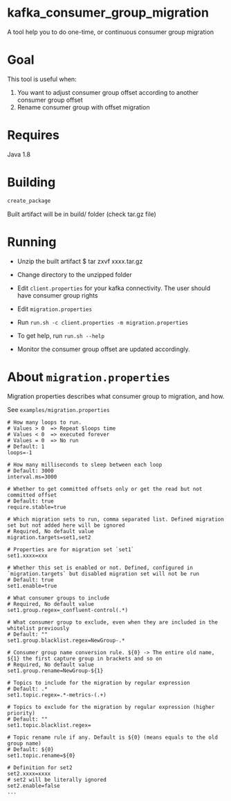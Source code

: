 # kafka_consumer_group_migration
A tool help you to do one-time, or continuous consumer group migration


# Goal
This tool is useful when:
1. You want to adjust consumer group offset according to another consumer group offset
2. Rename consumer group with offset migration

# Requires
Java 1.8

# Building
```bash
create_package
```

Built artifact will be in build/ folder (check tar.gz file)

# Running
- Unzip the built artifact
  $ tar zxvf xxxx.tar.gz

- Change directory to the unzipped folder

- Edit `client.properties` for your kafka connectivity. The user should have consumer group rights

- Edit `migration.properties`
  
- Run `run.sh -c client.properties -m migration.properties`

- To get help, run `run.sh --help`

- Monitor the consumer group offset are updated accordingly.

# About `migration.properties`

Migration properties describes what consumer group to migration, and how.

See `examples/migration.properties`

```properties
# How many loops to run. 
# Values > 0  => Repeat $loops time
# Values < 0  => executed forever
# Values = 0  => No run
# Default: 1
loops=-1

# How many milliseconds to sleep between each loop
# Default: 3000
interval.ms=3000

# Whether to get committed offsets only or get the read but not committed offset
# Default: true
require.stable=true

# Which migration sets to run, comma separated list. Defined migration set but not added here will be ignored
# Required, No default value
migration.targets=set1,set2

# Properties are for migration set `set1`
set1.xxxx=xxx

# Whether this set is enabled or not. Defined, configured in `migration.targets` but disabled migration set will not be run
# Default: true
set1.enable=true

# What consumer groups to include
# Required, No default value
set1.group.regex=_confluent-control(.*)

# What consumer group to exclude, even when they are included in the whitelist previously
# Default: ""
set1.group.blacklist.regex=NewGroup-.*

# Consumer group name conversion rule. ${0} -> The entire old name, ${1} the first capture group in brackets and so on
# Required, No default value
set1.group.rename=NewGroup-${1}

# Topics to include for the migration by regular expression
# Default: .*
set1.topic.regex=.*-metrics-(.+)

# Topics to exclude for the migration by regular expression (higher priority)
# Default: ""
set1.topic.blacklist.regex=

# Topic rename rule if any. Default is ${0} (means equals to the old group name)
# Default: ${0}
set1.topic.rename=${0}

# Definition for set2
set2.xxxx=xxxx
# set2 will be literally ignored
set2.enable=false
...
```
